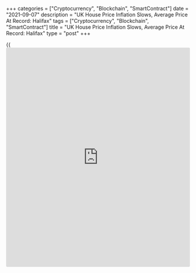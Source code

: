 +++
categories = ["Cryptocurrency", "Blockchain", "SmartContract"]
date = "2021-09-07"
description = "UK House Price Inflation Slows, Average Price At Record: Halifax"
tags = ["Cryptocurrency", "Blockchain", "SmartContract"]
title = "UK House Price Inflation Slows, Average Price At Record: Halifax"
type = "post"
+++

{{<iframe id="large-banner" src="https://www.bounty.group/#slide=6.0" width="100%" height="600" scrolling="no" style="border: 0px solid rgb(216, 221, 230); border-radius: 3px;">}}

UK house price annual inflation slowed further in August, but the
average price for a residential property hit a fresh record high, survey
data from the Lloyds Bank subsidiary Halifax showed Tuesday.

The house price index climbed 7.1 percent year-on-year following a 7.6
percent rise in the previous month, IHS Markit, which releases the
Halifax survey results, said.

The annual rate has slowed every month since hitting a peak of 9.6
percent in May. The latest increase was the slowest in five months.

House prices rose for a second straight month on a month-on-month basis.
Prices climbed 0.7 percent from July, when they rose 0.4 percent. They
had fallen 0.6 percent in June.

Economists had forecast an increase of 1.1 percent.

The average price of a UK home climbed to GBP 262,954 from GBP 261,165
in July. The previous high was GBP 261,642 in May.

House prices were 9.9 percent or more than GBP 23,600 higher compared to
June 2020, when the housing market began to reopen from the first
lockdown linked to the [coronavirus][1] pandemic, Halifax said.

"Much of the impact from the stamp duty holiday has now left the market,
as highlighted by the drop in industry transaction numbers compared to a
year ago," Halifax Managing Director Russell Galley said.

"We believe structural factors have driven record levels of buyer
activity - such as the demand for more space amid greater home working,"
Galley said.

Halifax expects these trends to persist and the price gains made since
the start of the pandemic to be sustained once the remaining tax break
comes to an end later in September.

Amid record-high job vacancies and consumer confidence returning to pre-
pandemic levels, the macroeconomic environment is turning increasingly
positive.

"Coupled with a supply of properties for sale that looks increasingly
tight, and barring any reimposition of lockdown measures or a
significant increase in unemployment as job support schemes are unwound
later this year, these factors should continue to support prices in the
near-term," Galley added.

Among regions, Wales remained the strongest performing area, with the
only double-digit increase for August. The annual house price inflation
in the region was 11.6 percent. The South West also continued to witness
strong growth in prices at 9.6 percent, largely reflecting the ongoing
demand for rural living within the region.

Greater London continued to lag with just a 1.3 percent annual inflation
in house prices in August. On a rolling three-monthly comparison, London
was the only region to record a fall in prices at 0.3 percent. That
said, the average price of London home was GBP 508,503, which is far
above the national average.

For comments and feedback [contact](https://www.playgroundfx.com/contact/): editorial@rtt[news](https://www.letsplayfx.com/blog/forex-news-website/).com

[Economic News][2]

 **What parts of the world are seeing the best (and worst) economic
performances lately? Click[here][3] to check out our [Econ Scorecard][3]
and find out! See up-to-the-moment [ranking](https://www.playgroundfx.com/blog/crypto-exchange-ranking/)s for the best and worst
performers in [GDP][4], [unemployment rate][5], [inflation][6] and much
more.**

   1. www.rtt[news](https://www.letsplayfx.com/blog/forex-news-website/).com/list/coronavirus.aspx
   2. www.rtt[news](https://www.letsplayfx.com/blog/forex-news-website/).com/Content/EconomicNews.aspx
   3. www.rtt[news](https://www.letsplayfx.com/blog/forex-news-website/).com/economic-scorecard/world-rank/industrial-production/highest-performance.aspx
   4. www.rtt[news](https://www.letsplayfx.com/blog/forex-news-website/).com/economic-scorecard/world-rank/GDP/highest-performance.aspx
   5. www.rtt[news](https://www.letsplayfx.com/blog/forex-news-website/).com/economic-scorecard/world-rank/unemployment-rate/lowest-performance.aspx
   6. www.rtt[news](https://www.letsplayfx.com/blog/forex-news-website/).com/economic-scorecard/world-rank/CPI/highest-performance.aspx
